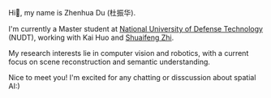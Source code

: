 Hi👋, my name is Zhenhua Du (杜振华).

I'm currently a Master student at [National University of Defense Technology](https://www.nudt.edu.cn/) (NUDT), working with Kai Huo and [Shuaifeng Zhi](https://shuaifengzhi.com/).

My research interests lie in computer vision and robotics, with a current focus on scene reconstruction and semantic understanding. 

Nice to meet you! I'm excited for any chatting or disscussion about spatial AI:)

